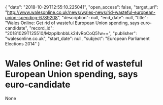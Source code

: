 {
  "date": "2018-10-29T12:55:10.225041", 
  "open_access": false, 
  "target_url": "http://www.walesonline.co.uk/news/wales-news/rid-wasteful-european-union-spending-6789208", 
  "description": null, 
  "end_date": null, 
  "title": "Wales Online: Get rid of wasteful European Union spending, says euro-candidate", 
  "record_id": "20181029T125510/MzppIbnbbLk24vRoCoQ51w==", 
  "publisher": "walesonline.co.uk", 
  "start_date": null, 
  "subject": "European Parliament Elections 2014"
}

# Wales Online: Get rid of wasteful European Union spending, says euro-candidate

None